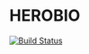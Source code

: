 # HEROBIO

[![Build Status](https://travis-ci.org/nikhosagala/herobio.svg?branch=master)](https://travis-ci.org/nikhosagala/herobio)